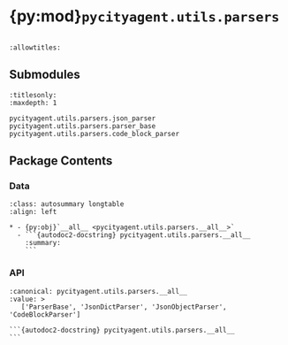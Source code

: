 # {py:mod}`pycityagent.utils.parsers`

```{py:module} pycityagent.utils.parsers
```

```{autodoc2-docstring} pycityagent.utils.parsers
:allowtitles:
```

## Submodules

```{toctree}
:titlesonly:
:maxdepth: 1

pycityagent.utils.parsers.json_parser
pycityagent.utils.parsers.parser_base
pycityagent.utils.parsers.code_block_parser
```

## Package Contents

### Data

````{list-table}
:class: autosummary longtable
:align: left

* - {py:obj}`__all__ <pycityagent.utils.parsers.__all__>`
  - ```{autodoc2-docstring} pycityagent.utils.parsers.__all__
    :summary:
    ```
````

### API

````{py:data} __all__
:canonical: pycityagent.utils.parsers.__all__
:value: >
   ['ParserBase', 'JsonDictParser', 'JsonObjectParser', 'CodeBlockParser']

```{autodoc2-docstring} pycityagent.utils.parsers.__all__
```

````
